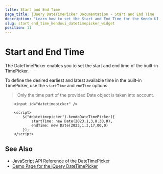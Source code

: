 ```yaml
---
title: Start and End Time
page_title: jQuery DateTimePicker Documentation - Start and End Time
description: "Learn how to set the Start and End Time for the Kendo UI for jQuery DateTimePicker component."
slug: start_end_time_kendoui_datetimepicker_widget
position: 11
---
```


# Start and End Time

The DateTimePicker enables you to set the start and end time of the built-in TimePicker.

To define the desired earliest and latest available time in the built-in TimePicker, use the `startTime` and `endTime` options.

>Only the time part of the provided Date object is taken into account.

```dojo
    <input id="datetimepicker" />
    
    <script>
        $("#datetimepicker").kendoDateTimePicker({
            startTime: new Date(2023,1,3,8,30,0),
            endTime: new Date(2023,1,3,17,00,0)
        });
    </script>
```

## See Also

* [JavaScript API Reference of the DateTimePicker](/api/javascript/ui/datetimepicker)
* [Demo Page for the jQuery DateTimePicker](https://demos.telerik.com/kendo-ui/datetimepicker/index)
